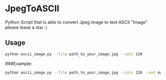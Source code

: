 # JpegToASCII
Python Script that is able to convert Jpeg image to text ASCII "Image" please leave a star :)


## Usage
```sh
python ascii_image.py --file path_to_your_image.jpg --cols 120
```
###Example:
```sh
python ascii_image.py --file path_to_your_image.jpg --cols 120 --out my_ascii_image.txt
```
